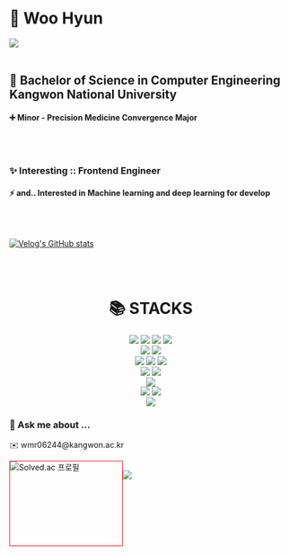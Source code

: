 # 🌠 Woo Hyun  

<a href="https://hits.seeyoufarm.com"><img src="https://hits.seeyoufarm.com/api/count/incr/badge.svg?url=https%3A%2F%2Fgithub.com%2Fneverleaveualong&count_bg=%23E10743&title_bg=%23000000&icon=github.svg&icon_color=%23FFFFFF&title=git&edge_flat=true"></a></h5></br></br>
## 🏫 Bachelor of Science in Computer Engineering Kangwon National University 
#### ➕ Minor - Precision Medicine Convergence Major
<br><br>
### ✨ Interesting :: Frontend Engineer
#### ⚡ and.. Interested in Machine learning and deep learning for develop
<br><br>


[![Velog's GitHub stats](https://velog-readme-stats.vercel.app/api/badge?name=neverleaveualong)](https://velog.io/@neverleaveualong)

<br><br>

<div align=center><h1>📚 STACKS</h1></div>
<div align=center> 
    <img src="https://img.shields.io/badge/python-073551?style=for-the-badge&logo=python&logoColor=white">
    <img src="https://img.shields.io/badge/C++-452170?style=for-the-badge&logo=cplusplus&logoColor=white">
    <img src="https://img.shields.io/badge/js-F7DF1E?style=for-the-badge&logo=javascript&logoColor=black">
    <img src="https://img.shields.io/badge/ts-3178C6?style=for-the-badge&logo=typescript&logoColor=black"> 
    <br>
    <img src="https://img.shields.io/badge/html5-E34F26?style=for-the-badge&logo=html5&logoColor=white"> 
    <img src="https://img.shields.io/badge/css-1572B6?style=for-the-badge&logo=css3&logoColor=white"> 
    <br>
    <img src="https://img.shields.io/badge/React-61DAFB?style=for-the-badge&logo=React&logoColor=black"> 
    <img src="https://img.shields.io/badge/node.js-452170?style=for-the-badge&logo=nodedotjs&logoColor=black">
    <img src="https://img.shields.io/badge/next.js-000000?style=for-the-badge&logo=nextdotjs&logoColor=white"> 
    <br>
    <img src="https://img.shields.io/badge/mariadb-003545?style=for-the-badge&logo=mariadb&logoColor=black"> 
    <img src="https://img.shields.io/badge/mongodb-47A248?style=for-the-badge&logo=mongodb&logoColor=black"> 
    <br>
    <img src="https://img.shields.io/badge/linux-FCC624?style=for-the-badge&logo=linux&logoColor=black">
    <br>
    <img src="https://img.shields.io/badge/GIT-F05032?style=for-the-badge&logo=GIT&logoColor=white">
    <img src="https://img.shields.io/badge/Github-181717?style=for-the-badge&logo=Github&logoColor=white">
    <br>
    <img src="https://img.shields.io/badge/Colab-F9AB00?style=for-the-badge&logo=googlecolab&logoColor=white">
    
</div>


### 💬 Ask me about ...
<p>✉️ wmr06244@kangwon.ac.kr</p>


<div style="width:200px; height:150px; border:1px solid red; float:left;">    
    <img src="http://mazassumnida.wtf/api/v2/generate_badge?boj=wmr06244" alt="Solved.ac 프로필">
</div>

<br><img src="https://github-readme-stats.vercel.app/api/top-langs/?username=neverleaveualong&layout=compact"><br><br>
